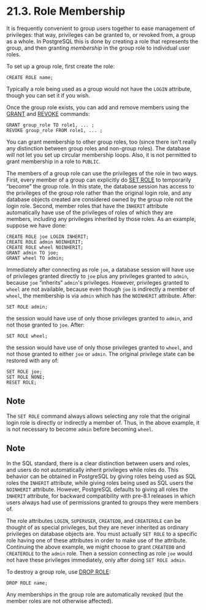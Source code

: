 # 21.3. Role Membership

It is frequently convenient to group users together to ease management of privileges: that way, privileges can be granted to, or revoked from, a group as a whole. In PostgreSQL this is done by creating a role that represents the group, and then granting _membership_ in the group role to individual user roles.

To set up a group role, first create the role:

```text
CREATE ROLE name;
```

Typically a role being used as a group would not have the `LOGIN` attribute, though you can set it if you wish.

Once the group role exists, you can add and remove members using the [GRANT](https://www.postgresql.org/docs/12/sql-grant.html) and [REVOKE](https://www.postgresql.org/docs/12/sql-revoke.html) commands:

```text
GRANT group_role TO role1, ... ;
REVOKE group_role FROM role1, ... ;
```

You can grant membership to other group roles, too \(since there isn't really any distinction between group roles and non-group roles\). The database will not let you set up circular membership loops. Also, it is not permitted to grant membership in a role to `PUBLIC`.

The members of a group role can use the privileges of the role in two ways. First, every member of a group can explicitly do [SET ROLE](https://www.postgresql.org/docs/12/sql-set-role.html) to temporarily “become” the group role. In this state, the database session has access to the privileges of the group role rather than the original login role, and any database objects created are considered owned by the group role not the login role. Second, member roles that have the `INHERIT` attribute automatically have use of the privileges of roles of which they are members, including any privileges inherited by those roles. As an example, suppose we have done:

```text
CREATE ROLE joe LOGIN INHERIT;
CREATE ROLE admin NOINHERIT;
CREATE ROLE wheel NOINHERIT;
GRANT admin TO joe;
GRANT wheel TO admin;
```

Immediately after connecting as role `joe`, a database session will have use of privileges granted directly to `joe` plus any privileges granted to `admin`, because `joe` “inherits” `admin`'s privileges. However, privileges granted to `wheel` are not available, because even though `joe` is indirectly a member of `wheel`, the membership is via `admin` which has the `NOINHERIT` attribute. After:

```text
SET ROLE admin;
```

the session would have use of only those privileges granted to `admin`, and not those granted to `joe`. After:

```text
SET ROLE wheel;
```

the session would have use of only those privileges granted to `wheel`, and not those granted to either `joe` or `admin`. The original privilege state can be restored with any of:

```text
SET ROLE joe;
SET ROLE NONE;
RESET ROLE;
```

## Note

The `SET ROLE` command always allows selecting any role that the original login role is directly or indirectly a member of. Thus, in the above example, it is not necessary to become `admin` before becoming `wheel`.

## Note

In the SQL standard, there is a clear distinction between users and roles, and users do not automatically inherit privileges while roles do. This behavior can be obtained in PostgreSQL by giving roles being used as SQL roles the `INHERIT` attribute, while giving roles being used as SQL users the `NOINHERIT` attribute. However, PostgreSQL defaults to giving all roles the `INHERIT` attribute, for backward compatibility with pre-8.1 releases in which users always had use of permissions granted to groups they were members of.

The role attributes `LOGIN`, `SUPERUSER`, `CREATEDB`, and `CREATEROLE` can be thought of as special privileges, but they are never inherited as ordinary privileges on database objects are. You must actually `SET ROLE` to a specific role having one of these attributes in order to make use of the attribute. Continuing the above example, we might choose to grant `CREATEDB` and `CREATEROLE` to the `admin` role. Then a session connecting as role `joe` would not have these privileges immediately, only after doing `SET ROLE admin`.

To destroy a group role, use [DROP ROLE](https://www.postgresql.org/docs/12/sql-droprole.html):

```text
DROP ROLE name;
```

Any memberships in the group role are automatically revoked \(but the member roles are not otherwise affected\).

